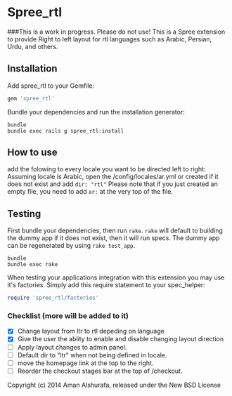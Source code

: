 Spree_rtl
========
###This is a work in progress. Please do not use!
This is a Spree extension to provide Right to left layout for rtl languages such as Arabic, Persian, Urdu, and others.

Installation
------------

Add spree_rtl to your Gemfile:

```ruby
gem 'spree_rtl'
```

Bundle your dependencies and run the installation generator:

```shell
bundle
bundle exec rails g spree_rtl:install
```

How to use
----------
add the folowing to every locale you want to be directed left to right:
Assuming locale is Arabic, open the /config/locales/ar.yml or created if it does not exist and add ```dir: "rtl"```
Please note that if you just created an empty file, you need to add ```ar:``` at the very top of the file.

Testing
-------

First bundle your dependencies, then run `rake`. `rake` will default to building the dummy app if it does not exist, then it will run specs. The dummy app can be regenerated by using `rake test_app`.

```shell
bundle
bundle exec rake
```

When testing your applications integration with this extension you may use it's factories.
Simply add this require statement to your spec_helper:

```ruby
require 'spree_rtl/factories'
```

### Checklist (more will be added to it)
- [x] Change layout from ltr to rtl depeding on language
- [x] Give the user the ablity to enable and disable changing layout direction
- [ ] Apply layout changes to admin panel.
- [ ] Default dir to "ltr" when not being defined in locale.
- [ ] move the homepage link at the top to the right.
- [ ] Reorder the checkout stages bar at the top of /checkout.

Copyright (c) 2014 Aman Alshurafa, released under the New BSD License
